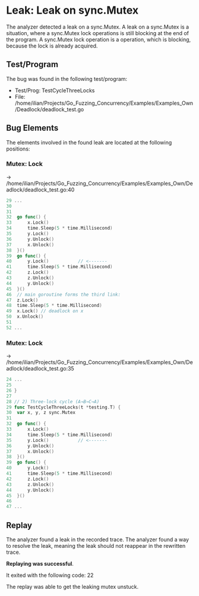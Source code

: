 # Leak: Leak on sync.Mutex

The analyzer detected a leak on a sync.Mutex.
A leak on a sync.Mutex is a situation, where a sync.Mutex lock operations is still blocking at the end of the program.
A sync.Mutex lock operation is a operation, which is blocking, because the lock is already acquired.

## Test/Program
The bug was found in the following test/program:

- Test/Prog: TestCycleThreeLocks
- File: /home/ilian/Projects/Go_Fuzzing_Concurrency/Examples/Examples_Own/Deadlock/deadlock_test.go

## Bug Elements
The elements involved in the found leak are located at the following positions:

###  Mutex: Lock
-> /home/ilian/Projects/Go_Fuzzing_Concurrency/Examples/Examples_Own/Deadlock/deadlock_test.go:40
```go
29 ...
30 
31 
32 	go func() {
33 		x.Lock()
34 		time.Sleep(5 * time.Millisecond)
35 		y.Lock()
36 		y.Unlock()
37 		x.Unlock()
38 	}()
39 	go func() {
40 		y.Lock()           // <-------
41 		time.Sleep(5 * time.Millisecond)
42 		z.Lock()
43 		z.Unlock()
44 		y.Unlock()
45 	}()
46 	// main goroutine forms the third link:
47 	z.Lock()
48 	time.Sleep(5 * time.Millisecond)
49 	x.Lock() // deadlock on x
50 	x.Unlock()
51 
52 ...
```


###  Mutex: Lock
-> /home/ilian/Projects/Go_Fuzzing_Concurrency/Examples/Examples_Own/Deadlock/deadlock_test.go:35
```go
24 ...
25 
26 }
27 
28 // 2) Three‐lock cycle (A→B→C→A)
29 func TestCycleThreeLocks(t *testing.T) {
30 	var x, y, z sync.Mutex
31 
32 	go func() {
33 		x.Lock()
34 		time.Sleep(5 * time.Millisecond)
35 		y.Lock()           // <-------
36 		y.Unlock()
37 		x.Unlock()
38 	}()
39 	go func() {
40 		y.Lock()
41 		time.Sleep(5 * time.Millisecond)
42 		z.Lock()
43 		z.Unlock()
44 		y.Unlock()
45 	}()
46 
47 ...
```


## Replay
The analyzer found a leak in the recorded trace.
The analyzer found a way to resolve the leak, meaning the leak should not reappear in the rewritten trace.

**Replaying was successful**.

It exited with the following code: 22

The replay was able to get the leaking mutex unstuck.

